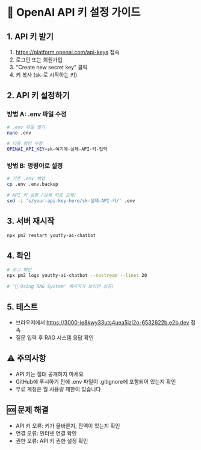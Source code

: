 # 🔑 OpenAI API 키 설정 가이드

## 1. API 키 받기
1. https://platform.openai.com/api-keys 접속
2. 로그인 또는 회원가입
3. "Create new secret key" 클릭
4. 키 복사 (sk-로 시작하는 키)

## 2. API 키 설정하기

### 방법 A: .env 파일 수정
```bash
# .env 파일 열기
nano .env

# 다음 라인 수정
OPENAI_API_KEY=sk-여기에-실제-API-키-입력
```

### 방법 B: 명령어로 설정
```bash
# 기존 .env 백업
cp .env .env.backup

# API 키 설정 (실제 키로 교체)
sed -i 's/your-api-key-here/sk-실제-API-키/' .env
```

## 3. 서버 재시작
```bash
npx pm2 restart youthy-ai-chatbot
```

## 4. 확인
```bash
# 로그 확인
npx pm2 logs youthy-ai-chatbot --nostream --lines 20

# "🤖 Using RAG System" 메시지가 보이면 성공!
```

## 5. 테스트
- 브라우저에서 https://3000-ie8kwy33uts4uea5lzj2o-6532622b.e2b.dev 접속
- 질문 입력 후 RAG 시스템 응답 확인

## ⚠️ 주의사항
- API 키는 절대 공개하지 마세요
- GitHub에 푸시하기 전에 .env 파일이 .gitignore에 포함되어 있는지 확인
- 무료 계정은 월 사용량 제한이 있습니다

## 🆘 문제 해결
- API 키 오류: 키가 올바른지, 잔액이 있는지 확인
- 연결 오류: 인터넷 연결 확인
- 권한 오류: API 키 권한 설정 확인